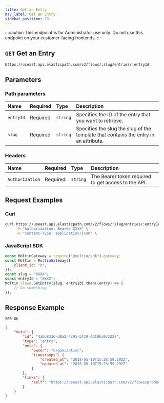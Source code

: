 ```yaml
---
title: Get an Entry
nav_label: Get an Entry
sidebar_position: 20
---
```


:::caution
This endpoint is for Administrator use only. Do not use this endpoint on your customer-facing frontends.
:::

## `GET` Get an Entry

```http
https://useast.api.elasticpath.com/v2/flows/:slug/entries/:entryId
```

## Parameters

### Path parameters

| Name      | Required | Type     | Description                                |
|:----------|:---------|:---------|:-------------------------------------------|
| `entryId` | Required | `string` | Specifies the ID of the entry that you want to retrieve. |
| `slug`    | Required | `string` | Specifies the slug the slug of the template that contains the entry in an attribute. |

### Headers

| Name            | Required | Type     | Description                          |
|:----------------|:---------|:---------|:-------------------------------------|
| `Authorization` | Required | `string` | The Bearer token required to get access to the API. |

## Request Examples

### Curl

```bash
curl https://useast.api.elasticpath.com/v2/flows/:slug/entries/:entryId \
     -H "Authorization: Bearer XXXX" \
     -H "Content-Type: application/json" \
```

### JavaScript SDK

```javascript
const MoltinGateway = require("@moltin/sdk").gateway;
const Moltin = MoltinGateway({
    client_id: "X",
});
const slug = "XXXX";
const entryId = "XXXX";
Moltin.Flows.GetEntry(slug, entryId).then((entry) => {
    // Do something
});
```

## Response Example

`200 OK`

```json
{
    "data": {
        "id": "4abb8316-d0a2-4c91-bf29-4d19ba932227",
        "type": "entry",
        "meta": {
            "owner": "organization",
            "timestamps": {
                "created_at": "2018-05-10T15:28:59.192Z",
                "updated_at": "2018-05-10T15:28:59.192Z"
            }
        },
        "links": {
            "self": "https://useast.api.elasticpath.com/v2/flows/products/entries/4abb8316-d0a2-4c91-bf29-4d19ba932227"
        }
    }
}
```
